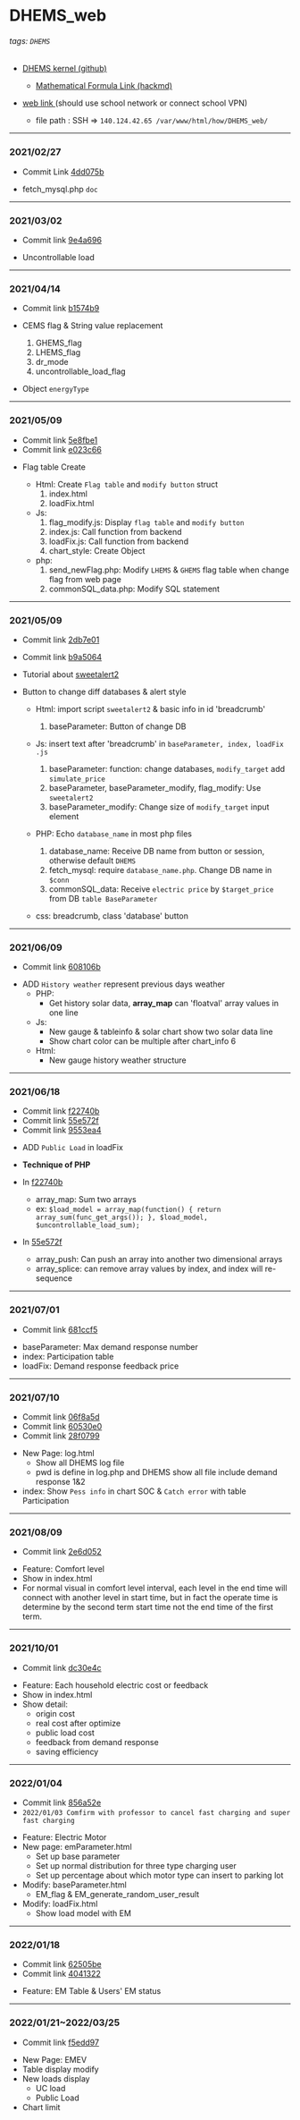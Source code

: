 # DHEMS_web

###### tags: `DHEMS`

* [DHEMS kernel (github)](https://github.com/colin861209/DHEMS)
  * [Mathematical Formula Link (hackmd)](https://hackmd.io/pvujnbJeQf6bXQqIibQXXQ)
  
* [web link ](http://140.124.42.70:3332/how/DHEMS_web/loadFix.html)  (should use school network or connect school VPN)
  * file path : SSH =>  `140.124.42.65 /var/www/html/how/DHEMS_web/`
  
---
### 2021/02/27

+ Commit Link [4dd075b](https://github.com/colin861209/DHEMS_web/commit/4dd075bf710873c4b325f7c8ce930ba8448cad20)

* fetch_mysql.php `doc`

---
### 2021/03/02

+ Commit link [9e4a696](https://github.com/colin861209/DHEMS_web/commit/9e4a696060b4d9690d4daa88a13c32e667f74428)

* Uncontrollable load

---
### 2021/04/14

+ Commit link [b1574b9](https://github.com/colin861209/DHEMS_web/commit/b1574b90fb9eb947e7561e42c1dce07ede0c4726)

* CEMS flag & String value replacement

	1. GHEMS_flag
	2. LHEMS_flag
	3. dr_mode
	4. uncontrollable_load_flag
	
 * Object `energyType`
 
---
### 2021/05/09

+ Commit link [5e8fbe1](https://github.com/colin861209/DHEMS_web/commit/5e8fbe199a186d59400b1c17248b42cf36bf85ae)
+ Commit link [e023c66](https://github.com/colin861209/DHEMS_web/commit/e023c6630a1531bebff71a4e71081a257488481f)

* Flag table Create

	* Html: Create `Flag table` and `modify button` struct
		1. index.html
		2. loadFix.html
	* Js: 
		1. flag_modify.js: Display `flag table` and `modify button`
		2. index.js: Call function from backend
		3. loadFix.js: Call function from backend
		4. chart_style: Create Object
	* php:
		1. send_newFlag.php: Modify `LHEMS` & `GHEMS` flag table when change flag from web page
		2. commonSQL_data.php: Modify SQL statement

---
### 2021/05/09

+ Commit link [2db7e01](https://github.com/colin861209/DHEMS_web/commit/2db7e01a3bc81e9becdec4a898ebdbb1d88a6601)
+ Commit link [b9a5064](https://github.com/colin861209/DHEMS_web/commit/b9a5064295e71885fc1411f78b3d723b1de7add2)
+ Tutorial about [sweetalert2](https://sweetalert2.github.io)

+ Button to change diff databases & alert style

	* Html: import script `sweetalert2` & basic info in id 'breadcrumb'
		1. baseParameter: Button of change DB

	* Js: insert text after 'breadcrumb' in `baseParameter, index, loadFix .js`
		1. baseParameter:  function: change databases, `modify_target` add `simulate_price`
		2. baseParameter, baseParameter_modify, flag_modify: Use `sweetalert2`
		3. baseParameter_modify: Change size of `modify_target` input element

	* PHP: Echo `database_name` in most php files
		1. database_name: Receive DB name from button or session, otherwise default `DHEMS`
		2. fetch_mysql: require `database_name.php`. Change DB name in `$conn`
		3. commonSQL_data: Receive `electric price` by `$target_price` from DB `table BaseParameter`

	* css: breadcrumb, class 'database' button

---
### 2021/06/09

+ Commit link [608106b](https://github.com/colin861209/DHEMS_web/commit/608106bd2d62f76efb5a49f9a3cb328ed40a7108)

- ADD `History weather` represent previous days weather
	- PHP:
		- Get history solar data, **array_map** can 'floatval' array values in one line
	- Js:
		- New gauge & tableinfo & solar chart show two solar data line
		- Show chart color can be multiple after chart_info 6
	- Html:
		- New gauge history weather structure

---
### 2021/06/18

+ Commit link [f22740b](https://github.com/colin861209/DHEMS_web/commit/f22740bf7f96d385161c82e145bfdfb366c6897c)
+ Commit link [55e572f](https://github.com/colin861209/DHEMS_web/commit/55e572f54634da4f65af97f0708721cbb73e8dca)
+ Commit link [9553ea4](https://github.com/colin861209/DHEMS_web/commit/9553ea48942127859ec1efb592ab56ba20eb04ad)

- ADD `Public Load` in loadFix

- **Technique of PHP**
- In [f22740b](https://github.com/colin861209/DHEMS_web/commit/f22740bf7f96d385161c82e145bfdfb366c6897c)
	- array_map: Sum two arrays 
	- ex: `$load_model = array_map(function() {
        return array_sum(func_get_args());
    }, $load_model, $uncontrollable_load_sum);`
- In [55e572f](https://github.com/colin861209/DHEMS_web/commit/55e572f54634da4f65af97f0708721cbb73e8dca)
	- array_push: Can push an array into another two dimensional arrays 
	- array_splice: can remove array values by index, and index will re-sequence
	
---
### 2021/07/01

+ Commit link [681ccf5](https://github.com/colin861209/DHEMS_web/commit/681ccf5d41eb0b5dddc73a839d262b594990fd54)

- baseParameter: Max demand response number
- index: Participation table
- loadFix: Demand response feedback price

---
### 2021/07/10

+ Commit link [06f8a5d](https://github.com/colin861209/DHEMS_web/commit/06f8a5d285ce56a8d72fc943ef1aba8b57d5d458)
+ Commit link [60530e0](https://github.com/colin861209/DHEMS_web/commit/60530e0e6bd9a75bed0a52e08101248ade585da5)
+ Commit link [28f0799](https://github.com/colin861209/DHEMS_web/commit/28f079954467d36223cd5a32bc98d261f9cc30e0)

- New Page: log.html
	- Show all DHEMS log file
	- pwd is define in log.php and DHEMS show all file include demand response 1&2
- index: Show `Pess info` in chart SOC & `Catch error` with table Participation

---
### 2021/08/09

+ Commit link [2e6d052](https://github.com/colin861209/DHEMS_web/commit/2e6d05257fcb6c0bf9a1f27041d225a378a777ec)

- Feature: Comfort level
- Show in index.html
- For normal visual in comfort level interval, each level in the end time will connect with another level in start time, but in fact the operate time is determine by the second term start time not the end time of the first term.

---
### 2021/10/01

+ Commit link [dc30e4c](https://github.com/colin861209/DHEMS_web/commit/dc30e4c94e363fd703f7797f8c239f2d6165e443)

- Feature: Each household electric cost or feedback
- Show in index.html
- Show detail:
	- origin cost
	- real cost after optimize
	- public load cost
	- feedback from demand response
	- saving efficiency

---
### 2022/01/04

+ Commit link [856a52e](https://github.com/colin861209/DHEMS_web/commit/856a52ec22d80a668cea8febea009818b0540443)
+ `2022/01/03 Comfirm with professor to cancel fast charging and super fast charging`

- Feature: Electric Motor
- New page: emParameter.html
	- Set up base parameter 
	- Set up normal distribution for three type charging user
	- Set up percentage about which motor type can insert to parking lot
- Modify: baseParameter.html
	- EM_flag & EM_generate_random_user_result
- Modify: loadFix.html
	- Show load model with EM

---
### 2022/01/18
+ Commit link [62505be](https://github.com/colin861209/DHEMS_web/commit/62505be741a3d70ee9426d8c22782138b8bfbf90)
+ Commit link [4041322](https://github.com/colin861209/DHEMS_web/commit/404132257e5cdde18a71d26c88e31635f1f95a8f)

- Feature: EM Table & Users' EM status

---
### 2022/01/21~2022/03/25
+ Commit link [f5edd97](https://github.com/colin861209/DHEMS_web/commit/f5edd97f93467d032b0dcd97eccfa3dcdb69da62)

- New Page: EMEV 
- Table display modify
- New loads display
	- UC load
	- Public Load 
- Chart limit 
